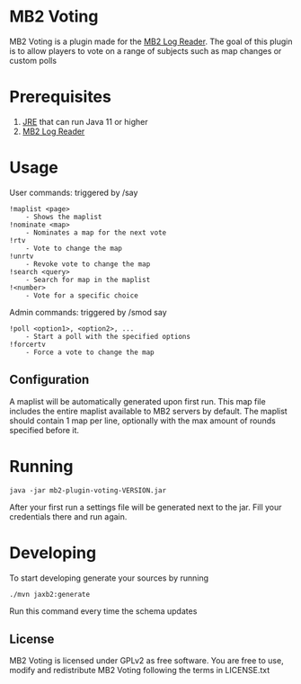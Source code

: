 # MB2 Voting
MB2 Voting is a plugin made for the [MB2 Log Reader](https://github.com/bully-mb2/mb2-log-reader). The goal of this plugin is to allow players to vote on a range of subjects such as map changes or custom polls

# Prerequisites
1. [JRE](https://java.com/en/download/manual.jsp) that can run Java 11 or higher
2. [MB2 Log Reader](https://github.com/bully-mb2/mb2-log-reader)

# Usage
User commands: triggered by /say <command>
```
!maplist <page>
    - Shows the maplist
!nominate <map>
    - Nominates a map for the next vote
!rtv
    - Vote to change the map
!unrtv
    - Revoke vote to change the map
!search <query>
    - Search for map in the maplist
!<number> 
    - Vote for a specific choice
```

Admin commands: triggered by /smod say <command>
```
!poll <option1>, <option2>, ...
    - Start a poll with the specified options
!forcertv
    - Force a vote to change the map
```

## Configuration
A maplist will be automatically generated upon first run. This map file includes the entire maplist available to MB2 servers by default. The maplist should contain 1 map per line, optionally with the max amount of rounds specified before it.

# Running
```
java -jar mb2-plugin-voting-VERSION.jar
```
After your first run a settings file will be generated next to the jar. Fill your credentials there and run again.

# Developing
To start developing generate your sources by running 
```
./mvn jaxb2:generate
```
Run this command every time the schema updates


## License
MB2 Voting is licensed under GPLv2 as free software. You are free to use, modify and redistribute MB2 Voting following the terms in LICENSE.txt